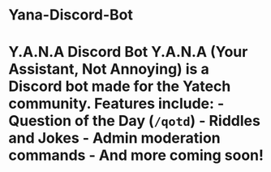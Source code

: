 # Yana-Discord-Bot
# Y.A.N.A Discord Bot  Y.A.N.A (Your Assistant, Not Annoying) is a Discord bot made for the Yatech community. Features include:  - Question of the Day (`/qotd`) - Riddles and Jokes - Admin moderation commands - And more coming soon!
